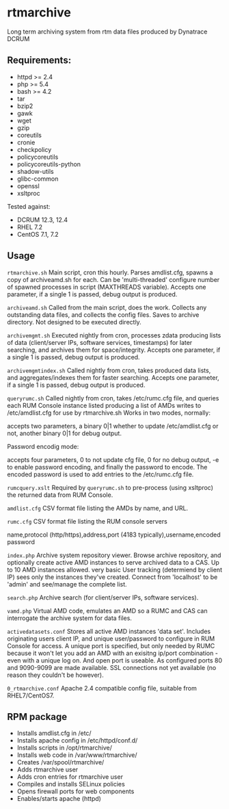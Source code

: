 # rtmarchive
Long term archiving system from rtm data files produced by Dynatrace DCRUM

## Requirements:
- httpd >= 2.4
- php >= 5.4
- bash >= 4.2
- tar
- bzip2
- gawk
- wget
- gzip
- coreutils
- cronie
- checkpolicy
- policycoreutils
- policycoreutils-python
- shadow-utils
- glibc-common
- openssl
- xsltproc

Tested against:
- DCRUM 12.3, 12.4
- RHEL 7.2
- CentOS 7.1, 7.2

## Usage

`rtmarchive.sh`
Main script, cron this hourly.
Parses amdlist.cfg, spawns a copy of archiveamd.sh for each. Can be 'multi-threaded' configure number of spawned processes in script (MAXTHREADS variable).
Accepts one parameter, if a single 1 is passed, debug output is produced.

`archiveamd.sh`
Called from the main script, does the work.
Collects any outstanding data files, and collects the config files. Saves to archive directory.
Not designed to be executed directly.

`archivemgmt.sh`
Executed nightly from cron, processes zdata producing lists of data (client/server IPs, software services, timestamps) for later searching, and archives them for space/integrity.
Accepts one parameter, if a single 1 is passed, debug output is produced.

`archivemgmtindex.sh`
Called nightly from cron, takes produced data lists, and aggregates/indexes them for faster searching.
Accepts one parameter, if a single 1 is passed, debug output is produced.

`queryrumc.sh`
Called nightly from cron, takes /etc/rumc.cfg file, and queries each RUM Console instance listed producing a list of AMDs writes to /etc/amdlist.cfg for use by rtmarchive.sh
Works in two modes, normally:

accepts two parameters, a binary 0|1 whether to update /etc/amdlist.cfg or not, another binary 0|1 for debug output.

Password encodig mode:

accepts four parameters, 0 to not update cfg file, 0 for no debug output, -e to enable password encoding, and finally the password to encode.
The encoded password is used to add entries to the /etc/rumc.cfg file.

`rumcquery.xslt`
Required by `queryrumc.sh` to pre-process (using xsltproc) the returned data from RUM Console.

`amdlist.cfg`
CSV format file listing the AMDs by name, and URL.

`rumc.cfg`
CSV format file listing the RUM console servers

name,protocol (http/https),address,port (4183 typically),username,encoded password

`index.php`
Archive system repository viewer. Browse archive repository, and optionally create active AMD instances to serve archived data to a CAS.
Up to 10 AMD instances allowed.  very basic User tracking (determiend by client IP) sees only the instances they've created. Connect from 'localhost' to be 'admin' and see/manage the complete list.

`search.php`
Archive search (for client/server IPs, software services).

`vamd.php`
Virtual AMD code, emulates an AMD so a RUMC and CAS can interrogate the archive system for data files.

`activedatasets.conf`
Stores all active AMD instances 'data set'. Includes originating users client IP, and unique user/password to configure in RUM Console for access. A unique port is specified, but only needed by RUMC because it won't let you add an AMD with an exisitng ip/port combination - even with a unique log on.  And open port is useable.  As configured ports 80 and 9090-9099 are made available. SSL connections not yet available (no reason they couldn't be however). 

`0_rtmarchive.conf`
Apache 2.4 compatible config file, suitable from RHEL7/CentOS7.

## RPM package
- Installs amdlist.cfg in /etc/
- Installs apache config in /etc/httpd/conf.d/
- Installs scripts in /opt/rtmarchive/
- Installs web code in /var/www/rtmarchive/
- Creates /var/spool/rtmarchive/
- Adds rtmarchive user
- Adds cron entries for rtmarchive user
- Compiles and installs SELinux policies
- Opens firewall ports for web components
- Enables/starts apache (httpd)

